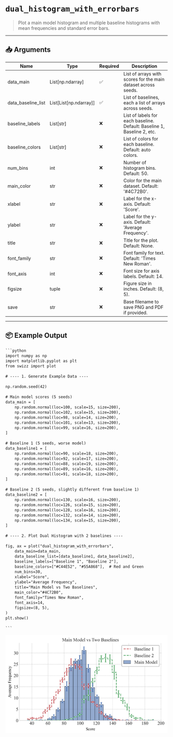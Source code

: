 # `dual_histogram_with_errorbars`

> Plot a main model histogram and multiple baseline histograms with mean frequencies and standard error bars.

---

## 📥 Arguments

| Name | Type | Required | Description |
|------|------|----------|-------------|
| data_main | List[np.ndarray] | ✅ | List of arrays with scores for the main dataset across seeds. |
| data_baseline_list | List[List[np.ndarray]] | ✅ | List of baselines, each a list of arrays across seeds. |
| baseline_labels | List[str] | ❌ | List of labels for each baseline. Default: Baseline 1, Baseline 2, etc. |
| baseline_colors | List[str] | ❌ | List of colors for each baseline. Default: auto colors. |
| num_bins | int | ❌ | Number of histogram bins. Default: 50. |
| main_color | str | ❌ | Color for the main dataset. Default: '#4C72B0'. |
| xlabel | str | ❌ | Label for the x-axis. Default: 'Score'. |
| ylabel | str | ❌ | Label for the y-axis. Default: 'Average Frequency'. |
| title | str | ❌ | Title for the plot. Default: None. |
| font_family | str | ❌ | Font family for text. Default: 'Times New Roman'. |
| font_axis | int | ❌ | Font size for axis labels. Default: 14. |
| figsize | tuple | ❌ | Figure size in inches. Default: (8, 5). |
| save | str | ❌ | Base filename to save PNG and PDF if provided. |

---

## 📦 Example Output

````{dropdown} Click to show example code
```python
import numpy as np
import matplotlib.pyplot as plt
from swizz import plot

# ---- 1. Generate Example Data ----

np.random.seed(42)

# Main model scores (5 seeds)
data_main = [
    np.random.normal(loc=100, scale=15, size=200),
    np.random.normal(loc=102, scale=15, size=200),
    np.random.normal(loc=98, scale=14, size=200),
    np.random.normal(loc=101, scale=13, size=200),
    np.random.normal(loc=99, scale=16, size=200),
]

# Baseline 1 (5 seeds, worse model)
data_baseline1 = [
    np.random.normal(loc=90, scale=18, size=200),
    np.random.normal(loc=92, scale=17, size=200),
    np.random.normal(loc=88, scale=19, size=200),
    np.random.normal(loc=89, scale=16, size=200),
    np.random.normal(loc=91, scale=18, size=200),
]

# Baseline 2 (5 seeds, slightly different from baseline 1)
data_baseline2 = [
    np.random.normal(loc=130, scale=16, size=200),
    np.random.normal(loc=126, scale=15, size=200),
    np.random.normal(loc=128, scale=16, size=200),
    np.random.normal(loc=132, scale=14, size=200),
    np.random.normal(loc=134, scale=15, size=200),
]

# ---- 2. Plot Dual Histogram with 2 baselines ----

fig, ax = plot("dual_histogram_with_errorbars",
    data_main=data_main,
    data_baseline_list=[data_baseline1, data_baseline2],
    baseline_labels=["Baseline 1", "Baseline 2"],
    baseline_colors=["#C44E52", "#55A868"],  # Red and Green
    num_bins=30,
    xlabel="Score",
    ylabel="Average Frequency",
    title="Main Model vs Two Baselines",
    main_color="#4C72B0",
    font_family="Times New Roman",
    font_axis=14,
    figsize=(8, 5),
)
plt.show()

```
````

<img src="../../_static/images/plots/dual_histogram_with_errorbars.png" alt="dual_histogram_with_errorbars" style="max-width: 100%; width: auto; height: auto; max-height: 450px;">
